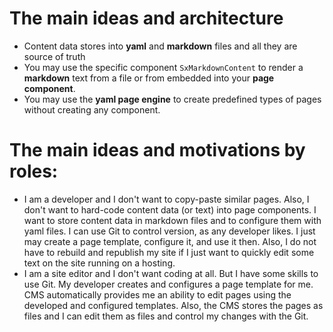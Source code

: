 # The main ideas and architecture

- Content data stores into **yaml** and **markdown** files and all they are source of truth
- You may use the specific component `SxMarkdownContent` to render a **markdown** text from a file or from embedded into
  your **page component**.
- You may use the **yaml page engine** to create predefined types of pages without creating any component.

# The main ideas and motivations by roles:

- I am a developer and I don't want to copy-paste similar pages. Also, I don't want to hard-code content data (or text)
  into page components. I want to store content data in markdown files and to configure them with yaml files. I can use
  Git to control version, as any developer likes. I just may create a page template, configure it, and use it then.
  Also, I do not have to rebuild and republish my site if I just want to quickly edit some text on the site running on
  a hosting.
- I am a site editor and I don't want coding at all. But I have some skills to use Git. My developer creates and
  configures a page template for me. CMS automatically provides me an ability to edit pages using the developed and
  configured templates. Also, the CMS stores the pages as files and I can edit them as files and control my changes
  with the Git.